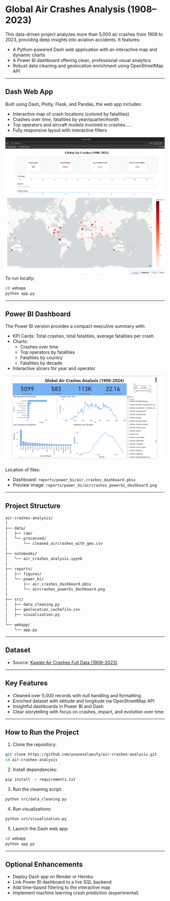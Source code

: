 
# Global Air Crashes Analysis (1908–2023)

This data-driven project analyzes more than 5,000 air crashes from 1908 to 2023, providing deep insights into aviation accidents. It features:

- A Python-powered Dash web application with an interactive map and dynamic charts  
- A Power BI dashboard offering clean, professional visual analytics  
- Robust data cleaning and geolocation enrichment using OpenStreetMap API

---

## Dash Web App

Built using Dash, Plotly, Flask, and Pandas, the web app includes:

- Interactive map of crash locations (colored by fatalities)
- Crashes over time, fatalities by year/quarter/month
- Top operators and aircraft models involved in crashes.....
- Fully responsive layout with interactive filters

![Dash App](reports\web\map.png)
To run locally:

```bash
cd webapp
python app.py
```

---

## Power BI Dashboard

The Power BI version provides a compact executive summary with:

- KPI Cards: Total crashes, total fatalities, average fatalities per crash
- Charts:  
  - Crashes over time  
  - Top operators by fatalities  
  - Fatalities by country  
  - Fatalities by decade
- Interactive slicers for year and operator

![Power BI Dashboard](reports/power_bi/aircrashes_powerbi_dashboard.png)


Location of files:

- Dashboard: `reports/power_bi/air_crashes_dashboard.pbix`
- Preview image: `reports/power_bi/aircrashes_powerbi_dashboard.png`

---

## Project Structure

```
air-crashes-analysis/
│
├── data/
│   ├── raw/                         
│   └── processed/                   
│       └── cleaned_aircrashes_with_geo.csv
│
├── notebooks/
│   └── air_crashes_analysis.ipynb  
│
├── reports/
│   ├── figures/                     
│   └── power_bi/
│       ├── air_crashes_dashboard.pbix
│       └── aircrashes_powerbi_dashboard.png
│
├── src/
│   ├── data_cleaning.py            
│   ├── geolocation_cachefile.csv   
│   ├── visualization.py            
│
└── webapp/
    └── app.py                      
```

---

## Dataset

- Source: [Kaggle Air Crashes Full Data (1908–2023)](https://www.kaggle.com/datasets/jogwums/air-crashes-full-data-1908-2023)

---

## Key Features

- Cleaned over 5,000 records with null handling and formatting
- Enriched dataset with latitude and longitude via OpenStreetMap API
- Insightful dashboards in Power BI and Dash
- Clear storytelling with focus on crashes, impact, and evolution over time

---

## How to Run the Project

1. Clone the repository:

```bash
git clone https://github.com/youneselaoufy/air-crashes-analysis.git
cd air-crashes-analysis
```

2. Install dependencies:

```bash
pip install -r requirements.txt
```

3. Run the cleaning script:

```bash
python src/data_cleaning.py
```

4. Run visualizations:

```bash
python src/visualization.py
```

5. Launch the Dash web app:

```bash
cd webapp
python app.py
```

---

## Optional Enhancements

- Deploy Dash app on Render or Heroku
- Link Power BI dashboard to a live SQL backend
- Add time-based filtering to the interactive map
- Implement machine learning crash prediction (experimental)
